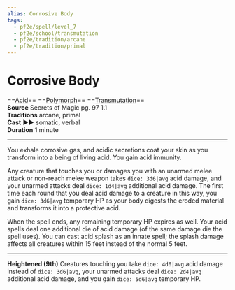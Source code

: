 ```yaml
---
alias: Corrosive Body
tags:
  - pf2e/spell/level_7
  - pf2e/school/transmutation
  - pf2e/tradition/arcane
  - pf2e/tradition/primal
---
```


# Corrosive Body

==[Acid](Acid.md)== ==[Polymorph](Polymorph.md)== ==[Transmutation](Transmutation.md)==  
__Source__ Secrets of Magic pg. 97 1.1  
**Traditions** arcane, primal  
**Cast** ►► somatic, verbal  
**Duration** 1 minute

---

You exhale corrosive gas, and acidic secretions coat your skin as you transform into a being of living acid. You gain acid immunity.

Any creature that touches you or damages you with an unarmed melee attack or non-reach melee weapon takes `dice: 3d6|avg` acid damage, and your unarmed attacks deal `dice: 1d4|avg` additional acid damage. The first time each round that you deal acid damage to a creature in this way, you gain `dice: 3d6|avg` temporary HP as your body digests the eroded material and transforms it into a protective acid.

When the spell ends, any remaining temporary HP expires as well. Your acid spells deal one additional die of acid damage (of the same damage die the spell uses). You can cast acid splash as an innate spell; the splash damage affects all creatures within 15 feet instead of the normal 5 feet.

<hr>

**Heightened (9th)** Creatures touching you take `dice: 4d6|avg` acid damage instead of `dice: 3d6|avg`, your unarmed attacks deal `dice: 2d4|avg` additional acid damage, and you gain `dice: 5d6|avg` temporary HP.

